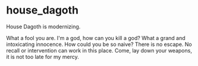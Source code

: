 # house_dagoth
House Dagoth is modernizing. 


What a fool you are. I'm a god, how can you kill a god? What a grand and intoxicating innocence. How could you be so naive? There is no escape. No recall or intervention can work in this place. Come, lay down your weapons, it is not too late for my mercy.
